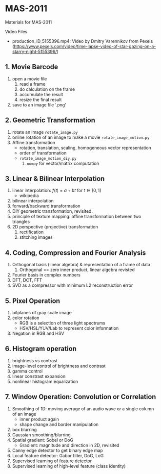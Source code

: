 # MAS-2011
Materials for MAS-2011


Video Files
- production_ID_5155396.mp4: Video by Dmitry Varennikov from Pexels (https://www.pexels.com/video/time-lapse-video-of-star-gazing-on-a-starry-night-5155396/)

## 1. Movie Barcode
1. open a movie file
    1. read a frame
    1. do calculation on the frame
    1. accumulate the result
    1. resize the final result
1. save to an image file '.png'

## 2. Geometric Transformation
1. rotate an image `rotate_image.py`
1. online rotation of an image to make a movie `rotate_image_motion.py`
1. Affine transformation
    - rotation, translation, scaling, homogeneous vector representation
    - order of transformation
    - `rotate_image_motion_diy.py`
        1. `numpy` for vector/matrix computation

## 3. Linear & Bilinear Interpolation
1. linear interpolation: $f(t) = a + bt$ for $t\in[0,1]$
    - wikipedia
1. bilinear interpolation
1. forward/backward transformation
1. DIY geometric transformation, revisited.
1. principle of texture mapping: affine transformation between two triangles
1. 2D perspective (projective) transformation
    1. rectification
    1. stitching images

## 4. Coding, Compression and Fourier Analysis
1. Orthogonal basis (linear algebra) & representation of a frame of data
    1. Orthogonal == zero inner product, linear algebra revisted
1. Fourier basis in complex numbers
1. DFT, DCT, FFT
1. SVD as a compressor with minimum L2 reconstruction error

## 5. Pixel Operation
1. bitplanes of gray scale image
1. color rotation
    - RGB is a selection of three light spectrums
    - HSV/HSL/YUV/Lab to represent color information
1. Negation in RGB and HSV

## 6. Histogram operation
1. brightness vs contrast
1. image-level control of brightness and contrast
1. gamma control
1. linear constrast expansion
1. nonlinear histogram equalization 

## 7. Window Operation: Convolution or Correlation
1. Smoothing of 1D: moving average of an audio wave or a single column of an image
    - inner product again
    - shape change and border manipulation
1. box blurring
1. Gaussian smoothing/blurring
1. Spatial gradient: Sobel or DoG
    - Gradient: magnitude and direction in 2D, revisited
1. Canny edge detector to get binary edge map
1. Local feature detector: Gabor filter, DoG, LoG
1. Supervised learning of feature detector
1. Supervised learning of high-level feature (class identity)